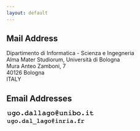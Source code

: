 ```yaml
---
layout: default
---
```


## Mail Address
<p class="fatbottom">
Dipartimento di Informatica - Scienza e Ingegneria<br>
Alma Mater Studiorum, Università di Bologna<br>
Mura Anteo Zamboni, 7<br>
40126 Bologna<br>
ITALY
</p>

## Email Addresses

<img src="/assets/img/UNIBO_email.png" height=20pt/><br>
<img src="/assets/img/INRIA_email.png" height=15pt/><br>